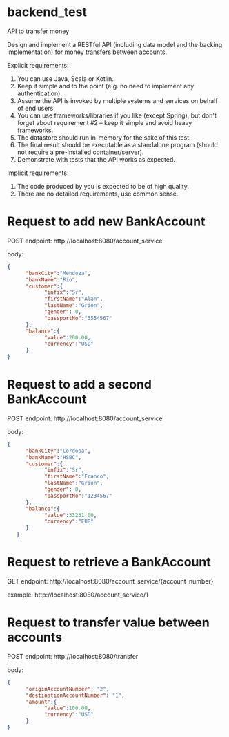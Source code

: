 # backend_test
API to transfer money


Design and implement a RESTful API (including data model and the backing implementation) for money transfers between accounts.

Explicit requirements:
1. You can use Java, Scala or Kotlin.
2. Keep it simple and to the point (e.g. no need to implement any authentication).
3. Assume the API is invoked by multiple systems and services on behalf of end users.
4. You can use frameworks/libraries if you like (except Spring), but don't forget about requirement #2 – keep it simple and avoid heavy frameworks.
5. The datastore should run in-memory for the sake of this test.
6. The final result should be executable as a standalone program (should not require a pre-installed container/server).
7. Demonstrate with tests that the API works as expected.

Implicit requirements:
1. The code produced by you is expected to be of high quality.
2. There are no detailed requirements, use common sense.



# Request to add new BankAccount

POST
endpoint:
http://localhost:8080/account_service

body:
```JSON
{
      "bankCity":"Mendoza",
      "bankName":"Rio",
      "customer":{
      	    "infix":"Sr",
    		"firstName":"Alan",
		    "lastName":"Grion",
    		"gender": 0,
    		"passportNo":"5554567"
      },
      "balance":{
    		"value":200.00,
    		"currency":"USD"
      }
}
```
# Request to add a second BankAccount

POST
endpoint:
http://localhost:8080/account_service

body:
```JSON
{
      "bankCity":"Cordoba",
      "bankName":"HSBC",
      "customer":{
      	    "infix":"Sr",
    		"firstName":"Franco",
		    "lastName":"Grion",
    		"gender": 0,
    		"passportNo":"1234567"
      },
      "balance":{
    		"value":33231.00,
    		"currency":"EUR"
      }
   }
   ```

# Request to retrieve a BankAccount
GET
endpoint:
http://localhost:8080/account_service/{account_number}

example: http://localhost:8080/account_service/1


# Request to transfer value between accounts
POST
endpoint:
http://localhost:8080/transfer

body:
```JSON
{
      "originAccountNumber": "2",
      "destinationAccountNumber": "1",
      "amount":{
    		"value":100.00,
    		"currency":"USD"
      }
}
```
